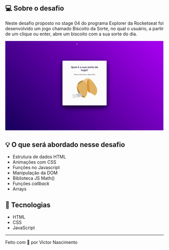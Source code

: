 ## 💻 Sobre o desafio

Neste desafio proposto no stage 04 do programa Explorer da Rocketseat foi desenvolvido um jogo chamado Biscoito da Sorte, no qual o usuário, a partir de um clique ou enter, abre um biscoito com a sua sorte do dia.

![cover](.github/app-preview.gif)

## 💡 O que será abordado nesse desafio

- Estrutura de dados HTML
- Animações com CSS
- Funções no Javascript
- Manipulação da DOM
- Biblioteca JS Math()
- Funções *callback*
- Arrays

## :wrench: Tecnologias

- HTML
- CSS
- JavaScript

---

Feito com 💜 por Victor Nascimento